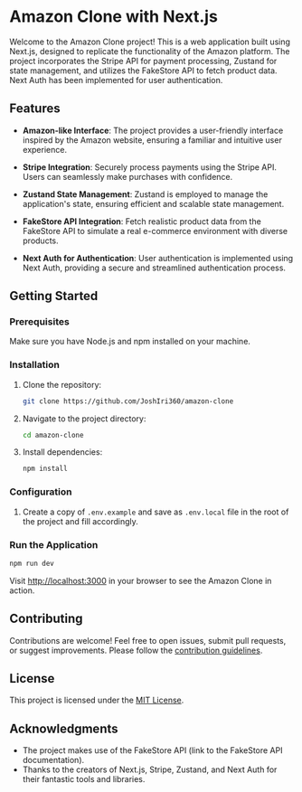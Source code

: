 # Amazon Clone with Next.js

Welcome to the Amazon Clone project! This is a web application built using Next.js, designed to replicate the functionality of the Amazon platform. The project incorporates the Stripe API for payment processing, Zustand for state management, and utilizes the FakeStore API to fetch product data. Next Auth has been implemented for user authentication.

## Features

- **Amazon-like Interface**: The project provides a user-friendly interface inspired by the Amazon website, ensuring a familiar and intuitive user experience.

- **Stripe Integration**: Securely process payments using the Stripe API. Users can seamlessly make purchases with confidence.

- **Zustand State Management**: Zustand is employed to manage the application's state, ensuring efficient and scalable state management.

- **FakeStore API Integration**: Fetch realistic product data from the FakeStore API to simulate a real e-commerce environment with diverse products.

- **Next Auth for Authentication**: User authentication is implemented using Next Auth, providing a secure and streamlined authentication process.

## Getting Started

### Prerequisites

Make sure you have Node.js and npm installed on your machine.

### Installation

1. Clone the repository:

   ```bash
   git clone https://github.com/JoshIri360/amazon-clone
   ```

2. Navigate to the project directory:

   ```bash
   cd amazon-clone
   ```

3. Install dependencies:

   ```bash
   npm install
   ```

### Configuration

1. Create a copy of `.env.example` and save as `.env.local` file in the root of the project and fill accordingly.

### Run the Application

```bash
npm run dev
```

Visit [http://localhost:3000](http://localhost:3000) in your browser to see the Amazon Clone in action.

## Contributing

Contributions are welcome! Feel free to open issues, submit pull requests, or suggest improvements. Please follow the [contribution guidelines](CONTRIBUTING.md).

## License

This project is licensed under the [MIT License](LICENSE.md).

## Acknowledgments

- The project makes use of the FakeStore API (link to the FakeStore API documentation).
- Thanks to the creators of Next.js, Stripe, Zustand, and Next Auth for their fantastic tools and libraries.
